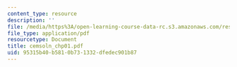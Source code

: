 ```yaml
---
content_type: resource
description: ''
file: /media/https%3A/open-learning-course-data-rc.s3.amazonaws.com/res-6-001-continuum-electromechanics-spring-2009/95315b40b5810b731332dfedec901b87_cemsoln_chp01.pdf
file_type: application/pdf
resourcetype: Document
title: cemsoln_chp01.pdf
uid: 95315b40-b581-0b73-1332-dfedec901b87
---
```

